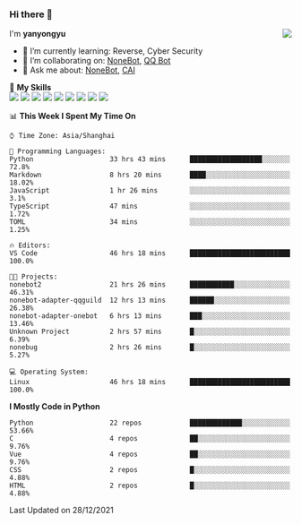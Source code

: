 ### Hi there 👋

<a href="#">
  <img align="right" src="https://github-readme-stats.vercel.app/api?username=yanyongyu&count_private=true&show_icons=true&bg_color=15,f2f7fd,E0EAFC" />
</a>

I'm **yanyongyu**

- 🌱 I’m currently learning: Reverse, Cyber Security
- 👯 I’m collaborating on: [NoneBot](https://github.com/nonebot), [QQ Bot](https://github.com/Mrs4s/go-cqhttp)
- 💬 Ask me about: [NoneBot](https://github.com/nonebot), [CAI](https://github.com/cscs181/CAI)

🌟 **My Skills**  
![](https://img.shields.io/badge/-Python-3e74a2?style=flat-square&logo=Python&logoColor=fff)
![](https://img.shields.io/badge/-Node.js-339933?style=flat-square&logo=Node.js&logoColor=fff)
![](https://img.shields.io/badge/-Vue-4fc08d?style=flat-square&logo=Vue.js&logoColor=fff)
![](https://img.shields.io/badge/-React-2d98ce?style=flat-square&logo=React&logoColor=fff)
![](https://img.shields.io/badge/-Docker-2496ED?style=flat-square&logo=Docker&logoColor=fff)
![](https://img.shields.io/badge/-Linux-000000?style=flat-square&logo=Linux&logoColor=fff)
![](https://img.shields.io/badge/-MySQL-4479A1?style=flat-square&logo=MySQL&logoColor=fff)
![](https://img.shields.io/badge/-Redis-DC382D?style=flat-square&logo=Redis&logoColor=fff)
![](https://img.shields.io/badge/-MongoDB-47A248?style=flat-square&logo=MongoDB&logoColor=fff)

<!--START_SECTION:waka-->
📊 **This Week I Spent My Time On** 

```text
⌚︎ Time Zone: Asia/Shanghai

💬 Programming Languages: 
Python                   33 hrs 43 mins      ██████████████████░░░░░░░   72.8% 
Markdown                 8 hrs 20 mins       ████░░░░░░░░░░░░░░░░░░░░░   18.02% 
JavaScript               1 hr 26 mins        ░░░░░░░░░░░░░░░░░░░░░░░░░   3.1% 
TypeScript               47 mins             ░░░░░░░░░░░░░░░░░░░░░░░░░   1.72% 
TOML                     34 mins             ░░░░░░░░░░░░░░░░░░░░░░░░░   1.25%

🔥 Editors: 
VS Code                  46 hrs 18 mins      █████████████████████████   100.0%

🐱‍💻 Projects: 
nonebot2                 21 hrs 26 mins      ███████████░░░░░░░░░░░░░░   46.31% 
nonebot-adapter-qqguild  12 hrs 13 mins      ██████░░░░░░░░░░░░░░░░░░░   26.38% 
nonebot-adapter-onebot   6 hrs 13 mins       ███░░░░░░░░░░░░░░░░░░░░░░   13.46% 
Unknown Project          2 hrs 57 mins       █░░░░░░░░░░░░░░░░░░░░░░░░   6.39% 
nonebug                  2 hrs 26 mins       █░░░░░░░░░░░░░░░░░░░░░░░░   5.27%

💻 Operating System: 
Linux                    46 hrs 18 mins      █████████████████████████   100.0%

```

**I Mostly Code in Python** 

```text
Python                   22 repos            █████████████░░░░░░░░░░░░   53.66% 
C                        4 repos             ██░░░░░░░░░░░░░░░░░░░░░░░   9.76% 
Vue                      4 repos             ██░░░░░░░░░░░░░░░░░░░░░░░   9.76% 
CSS                      2 repos             █░░░░░░░░░░░░░░░░░░░░░░░░   4.88% 
HTML                     2 repos             █░░░░░░░░░░░░░░░░░░░░░░░░   4.88%

```



 Last Updated on 28/12/2021
<!--END_SECTION:waka-->
